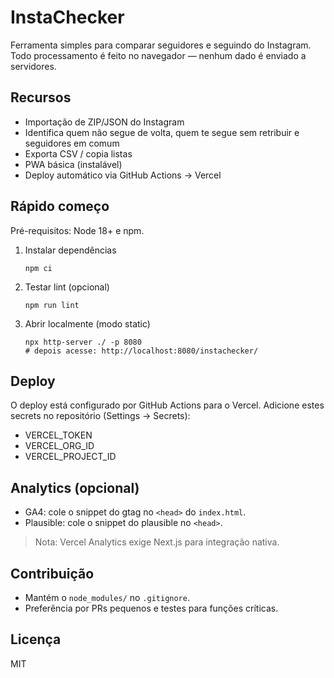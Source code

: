# InstaChecker

Ferramenta simples para comparar seguidores e seguindo do Instagram. Todo processamento é feito no navegador — nenhum dado é enviado a servidores.

## Recursos
- Importação de ZIP/JSON do Instagram
- Identifica quem não segue de volta, quem te segue sem retribuir e seguidores em comum
- Exporta CSV / copia listas
- PWA básica (instalável)
- Deploy automático via GitHub Actions → Vercel

## Rápido começo
Pré-requisitos: Node 18+ e npm.

1. Instalar dependências
   ```
   npm ci
   ```
2. Testar lint (opcional)
   ```
   npm run lint
   ```
3. Abrir localmente (modo static)
   ```
   npx http-server ./ -p 8080
   # depois acesse: http://localhost:8080/instachecker/
   ```

## Deploy
O deploy está configurado por GitHub Actions para o Vercel. Adicione estes secrets no repositório (Settings → Secrets):
- VERCEL_TOKEN
- VERCEL_ORG_ID
- VERCEL_PROJECT_ID

## Analytics (opcional)
- GA4: cole o snippet do gtag no `<head>` do `index.html`.
- Plausible: cole o snippet do plausible no `<head>`.

> Nota: Vercel Analytics exige Next.js para integração nativa.

## Contribuição
- Mantém o `node_modules/` no `.gitignore`.
- Preferência por PRs pequenos e testes para funções críticas.

## Licença
MIT
